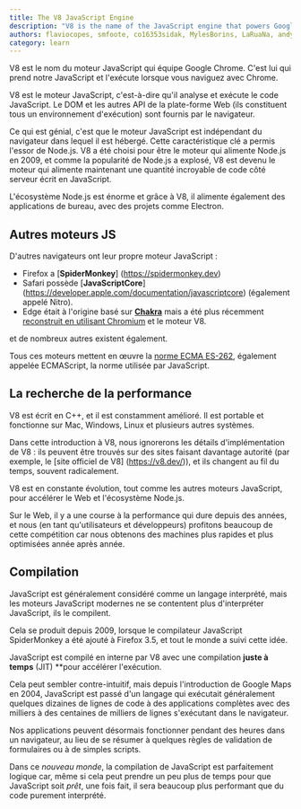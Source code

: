```yaml
---
title: The V8 JavaScript Engine
description: "V8 is the name of the JavaScript engine that powers Google Chrome. It's the thing that takes our JavaScript and executes it while browsing with Chrome. V8 provides the runtime environment in which JavaScript executes. The DOM and the other Web Platform APIs are provided by the browser."
authors: flaviocopes, smfoote, co16353sidak, MylesBorins, LaRuaNa, andys8, ahmadawais, karlhorky, aymen94, AugustinMauroy
category: learn
---
```


V8 est le nom du moteur JavaScript qui équipe Google Chrome. C'est lui qui prend notre JavaScript et l'exécute lorsque vous naviguez avec Chrome.

V8 est le moteur JavaScript, c'est-à-dire qu'il analyse et exécute le code JavaScript. Le DOM et les autres API de la plate-forme Web (ils constituent tous un environnement d'exécution) sont fournis par le navigateur.

Ce qui est génial, c'est que le moteur JavaScript est indépendant du navigateur dans lequel il est hébergé. Cette caractéristique clé a permis l'essor de Node.js. V8 a été choisi pour être le moteur qui alimente Node.js en 2009, et comme la popularité de Node.js a explosé, V8 est devenu le moteur qui alimente maintenant une quantité incroyable de code côté serveur écrit en JavaScript.

L'écosystème Node.js est énorme et grâce à V8, il alimente également des applications de bureau, avec des projets comme Electron.

## Autres moteurs JS

D'autres navigateurs ont leur propre moteur JavaScript :

* Firefox a [**SpiderMonkey**] (https://spidermonkey.dev)
* Safari possède [**JavaScriptCore**] (https://developer.apple.com/documentation/javascriptcore) (également appelé Nitro).
* Edge était à l'origine basé sur [**Chakra**](https://github.com/Microsoft/ChakraCore) mais a été plus récemment [reconstruit en utilisant Chromium](https://support.microsoft.com/en-us/help/4501095/download-the-new-microsoft-edge-based-on-chromium) et le moteur V8.

et de nombreux autres existent également.

Tous ces moteurs mettent en œuvre la [norme ECMA ES-262](https://www.ecma-international.org/publications/standards/Ecma-262.htm), également appelée ECMAScript, la norme utilisée par JavaScript.

## La recherche de la performance

V8 est écrit en C++, et il est constamment amélioré. Il est portable et fonctionne sur Mac, Windows, Linux et plusieurs autres systèmes.

Dans cette introduction à V8, nous ignorerons les détails d'implémentation de V8 : ils peuvent être trouvés sur des sites faisant davantage autorité (par exemple, le [site officiel de V8] (https://v8.dev/)), et ils changent au fil du temps, souvent radicalement.

V8 est en constante évolution, tout comme les autres moteurs JavaScript, pour accélérer le Web et l'écosystème Node.js.

Sur le Web, il y a une course à la performance qui dure depuis des années, et nous (en tant qu'utilisateurs et développeurs) profitons beaucoup de cette compétition car nous obtenons des machines plus rapides et plus optimisées année après année.

## Compilation

JavaScript est généralement considéré comme un langage interprété, mais les moteurs JavaScript modernes ne se contentent plus d'interpréter JavaScript, ils le compilent.

Cela se produit depuis 2009, lorsque le compilateur JavaScript SpiderMonkey a été ajouté à Firefox 3.5, et tout le monde a suivi cette idée.

JavaScript est compilé en interne par V8 avec une compilation **juste à temps** (JIT) **pour accélérer l'exécution.

Cela peut sembler contre-intuitif, mais depuis l'introduction de Google Maps en 2004, JavaScript est passé d'un langage qui exécutait généralement quelques dizaines de lignes de code à des applications complètes avec des milliers à des centaines de milliers de lignes s'exécutant dans le navigateur.

Nos applications peuvent désormais fonctionner pendant des heures dans un navigateur, au lieu de se résumer à quelques règles de validation de formulaires ou à de simples scripts.

Dans ce _nouveau monde_, la compilation de JavaScript est parfaitement logique car, même si cela peut prendre un peu plus de temps pour que JavaScript soit _prêt_, une fois fait, il sera beaucoup plus performant que du code purement interprété.
